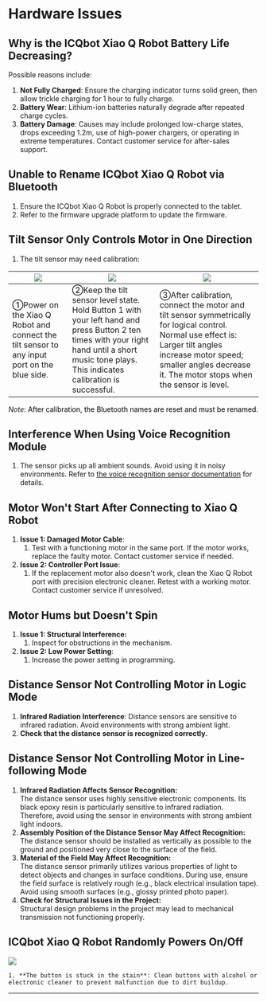 # Hardware Issues

##  Why is the ICQbot Xiao Q Robot Battery Life Decreasing?  

Possible reasons include:  

1. **Not Fully Charged**: Ensure the charging indicator turns solid green, then allow trickle charging for 1 hour to fully charge.  
2. **Battery Wear**: Lithium-ion batteries naturally degrade after repeated charge cycles.  
3. **Battery Damage**: Causes may include prolonged low-charge states, drops exceeding 1.2m, use of high-power chargers, or operating in extreme temperatures. Contact customer service for after-sales support.  

## Unable to Rename ICQbot Xiao Q Robot via Bluetooth  
1. Ensure the ICQbot Xiao Q Robot is properly connected to the tablet.  
2. Refer to the firmware upgrade platform to update the firmware.  

## Tilt Sensor Only Controls Motor in One Direction  
1. The tilt sensor may need calibration:  

| ![](https://cdn.nlark.com/yuque/0/2024/gif/21413468/1732960887097-4e0d4338-cc12-4e73-82ff-d36e8eb74652.gif) | ![](https://cdn.nlark.com/yuque/0/2024/gif/21413468/1732961040688-d76f93c9-b987-46ab-8d45-951c922c8a70.gif) | ![](https://cdn.nlark.com/yuque/0/2024/gif/21413468/1732961110033-37f34cc6-1856-4132-8705-49c8b9d58607.gif) |
| --- | --- | --- |
| <font style="color:rgb(0, 0, 0);">①</font>Power on the Xiao Q Robot and connect the tilt sensor to any input port on the blue side.   | <font style="color:rgb(0, 0, 0);">②</font>Keep the tilt sensor level state. Hold Button 1 with your left hand and press Button 2 ten times with your right hand until a short music tone plays. This indicates calibration is successful.   | ③After calibration, connect the motor and tilt sensor symmetrically for logical control. Normal use effect is: Larger tilt angles increase motor speed; smaller angles decrease it. The motor stops when the sensor is level.   |


_Note_<font style="color:rgb(0, 0, 0);">: After calibration, the Bluetooth names are reset and must be renamed.  </font>

## Interference When Using Voice Recognition Module  
1. The sensor picks up all ambient sounds. Avoid using it in noisy environments. Refer to [the voice recognition sensor documentation](The%20module%20picks%20up%20all%20ambient%20sounds.%20Avoid%20using%20it%20in%20noisy%20environments.%20Refer%20to%20the%20voice%20recognition%20module%20documentation%20for%20details.) for details.  

## Motor Won't Start After Connecting to Xiao Q Robot  
1. **Issue 1: Damaged Motor Cable**:  
    1. Test with a functioning motor in the same port. If the motor works, replace the faulty motor. Contact customer service if needed.  
2. **Issue 2: Controller Port Issue**:  
    1. If the replacement motor also doesn't work, clean the Xiao Q Robot port with precision electronic cleaner. Retest with a working motor. Contact customer service if unresolved.  

## Motor Hums but Doesn't Spin  
1. **Issue 1:  Structural Interference:**
    1.  Inspect for obstructions in the mechanism.  
2. **Issue 2: Low Power Setting**:  
    1.  Increase the power setting in programming.  

## Distance Sensor Not Controlling Motor in Logic Mode  
1. **Infrared Radiation Interference**: Distance sensors are sensitive to infrared radiation. Avoid environments with strong ambient light.  
2. **Check that the distance sensor is recognized correctly.**

##  Distance Sensor Not Controlling Motor in Line-following Mode  
1. **Infrared Radiation Affects Sensor Recognition:**  
The distance sensor uses highly sensitive electronic components. Its black epoxy resin is particularly sensitive to infrared radiation. Therefore, avoid using the sensor in environments with strong ambient light indoors.  
2. **Assembly Position of the Distance Sensor May Affect Recognition:**  
The distance sensor should be installed as vertically as possible to the ground and positioned very close to the surface of the field.  
3. **Material of the Field May Affect Recognition:**  
The distance sensor primarily utilizes various properties of light to detect objects and changes in surface conditions. During use, ensure the field surface is relatively rough (e.g., black electrical insulation tape). Avoid using smooth surfaces (e.g., glossy printed photo paper).  
4. **Check for Structural Issues in the Project:**  
Structural design problems in the project may lead to mechanical transmission not functioning properly.  

## ICQbot Xiao Q Robot Randomly Powers On/Off  
![](https://cdn.nlark.com/yuque/0/2024/png/21413468/1732957604123-5bdca73d-b03a-4abf-bdc9-e3ba64a6bcaf.png)

    1. **The button is stuck in the stain**: Clean buttons with alcohol or electronic cleaner to prevent malfunction due to dirt buildup.  

---

## 
